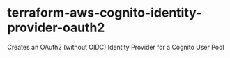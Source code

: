 # terraform-aws-cognito-identity-provider-oauth2
Creates an OAuth2 (without OIDC) Identity Provider for a Cognito User Pool
